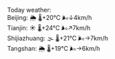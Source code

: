 Today weather:  
Beijing: 🌦   🌡️+20°C 🌬️↓4km/h  
Tianjin: ☀️   🌡️+24°C 🌬️↗7km/h  
Shijiazhuang: 🌫  🌡️+21°C 🌬️→7km/h  
Tangshan: 🌦   🌡️+19°C 🌬️→6km/h  
